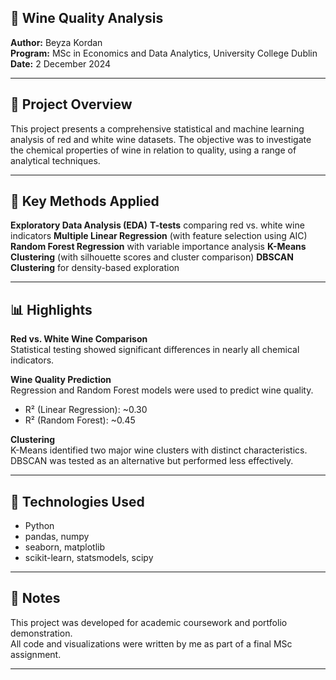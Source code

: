 ## 🍷 Wine Quality Analysis

**Author:** Beyza Kordan  
**Program:** MSc in Economics and Data Analytics, University College Dublin  
**Date:** 2 December 2024

---

## 📘 Project Overview

This project presents a comprehensive statistical and machine learning analysis of red and white wine datasets. The objective was to investigate the chemical properties of wine in relation to quality, using a range of analytical techniques.

---

## 🧠 Key Methods Applied

**Exploratory Data Analysis (EDA)**
**T-tests** comparing red vs. white wine indicators
**Multiple Linear Regression** (with feature selection using AIC)
**Random Forest Regression** with variable importance analysis
**K-Means Clustering** (with silhouette scores and cluster comparison)
**DBSCAN Clustering** for density-based exploration

---

## 📊 Highlights

**Red vs. White Wine Comparison**  
Statistical testing showed significant differences in nearly all chemical indicators.

**Wine Quality Prediction**  
Regression and Random Forest models were used to predict wine quality.  
- R² (Linear Regression): ~0.30  
- R² (Random Forest): ~0.45

**Clustering**  
K-Means identified two major wine clusters with distinct characteristics.  
DBSCAN was tested as an alternative but performed less effectively.

---

## 🔧 Technologies Used
- Python
- pandas, numpy
- seaborn, matplotlib
- scikit-learn, statsmodels, scipy

---

## 📎 Notes

This project was developed for academic coursework and portfolio demonstration.  
All code and visualizations were written by me as part of a final MSc assignment.

---

